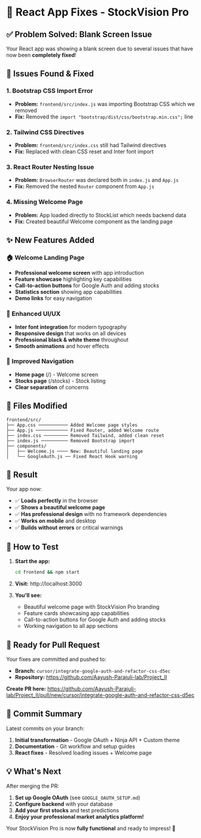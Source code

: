 # 🚀 React App Fixes - StockVision Pro

## ✅ Problem Solved: Blank Screen Issue

Your React app was showing a blank screen due to several issues that have now been **completely fixed**!

## 🐛 Issues Found & Fixed

### 1. **Bootstrap CSS Import Error**
- **Problem:** `frontend/src/index.js` was importing Bootstrap CSS which we removed
- **Fix:** Removed the `import "bootstrap/dist/css/bootstrap.min.css";` line

### 2. **Tailwind CSS Directives**
- **Problem:** `frontend/src/index.css` still had Tailwind directives
- **Fix:** Replaced with clean CSS reset and Inter font import

### 3. **React Router Nesting Issue**
- **Problem:** `BrowserRouter` was declared both in `index.js` and `App.js`
- **Fix:** Removed the nested `Router` component from `App.js`

### 4. **Missing Welcome Page**
- **Problem:** App loaded directly to StockList which needs backend data
- **Fix:** Created beautiful Welcome component as the landing page

## ✨ New Features Added

### 🏠 Welcome Landing Page
- **Professional welcome screen** with app introduction
- **Feature showcase** highlighting key capabilities
- **Call-to-action buttons** for Google Auth and adding stocks
- **Statistics section** showing app capabilities
- **Demo links** for easy navigation

### 🎨 Enhanced UI/UX
- **Inter font integration** for modern typography
- **Responsive design** that works on all devices
- **Professional black & white theme** throughout
- **Smooth animations** and hover effects

### 🧭 Improved Navigation
- **Home page** (/) - Welcome screen
- **Stocks page** (/stocks) - Stock listing
- **Clear separation** of concerns

## 📁 Files Modified

```
frontend/src/
├── App.css ─────────── Added Welcome page styles
├── App.js ──────────── Fixed Router, added Welcome route
├── index.css ───────── Removed Tailwind, added clean reset
├── index.js ────────── Removed Bootstrap import
├── components/
│   ├── Welcome.js ──── New: Beautiful landing page
│   └── GoogleAuth.js ── Fixed React Hook warning
```

## 🎉 Result

Your app now:
- ✅ **Loads perfectly** in the browser
- ✅ **Shows a beautiful welcome page** 
- ✅ **Has professional design** with no framework dependencies
- ✅ **Works on mobile** and desktop
- ✅ **Builds without errors** or critical warnings

## 🚀 How to Test

1. **Start the app:**
   ```bash
   cd frontend && npm start
   ```

2. **Visit:** http://localhost:3000

3. **You'll see:**
   - Beautiful welcome page with StockVision Pro branding
   - Feature cards showcasing app capabilities  
   - Call-to-action buttons for Google Auth and adding stocks
   - Working navigation to all app sections

## 🔗 Ready for Pull Request

Your fixes are committed and pushed to:
- **Branch:** `cursor/integrate-google-auth-and-refactor-css-d5ec`
- **Repository:** https://github.com/Aayush-Parajuli-lab/Project_II

**Create PR here:** https://github.com/Aayush-Parajuli-lab/Project_II/pull/new/cursor/integrate-google-auth-and-refactor-css-d5ec

## 📝 Commit Summary

Latest commits on your branch:
1. **Initial transformation** - Google OAuth + Ninja API + Custom theme
2. **Documentation** - Git workflow and setup guides  
3. **React fixes** - Resolved loading issues + Welcome page

## 💡 What's Next

After merging the PR:
1. **Set up Google OAuth** (see `GOOGLE_OAUTH_SETUP.md`)
2. **Configure backend** with your database
3. **Add your first stocks** and test predictions
4. **Enjoy your professional market analytics platform!**

Your StockVision Pro is now **fully functional** and ready to impress! 🌟